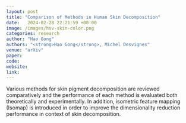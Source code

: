 ```yaml
---
layout: post
title: "Comparison of Methods in Human Skin Decomposition"
date:   2024-02-28 22:21:59 +00:00
image: /images/hsv-skin-color.png
categories: research
author: "Hao Gong"
authors: "<strong>Hao Gong</strong>, Michel Desvignes"
venue: "arXiv"
paper: 
code:
website: 
link: 
---
```

Various methods for skin pigment decomposition are reviewed comparatively and the performance of each method is evaluated both theoretically and experimentally. In addition, isometric feature mapping (Isomap) is introduced in order to improve the dimensionality reduction performance in context of skin decomposition.
